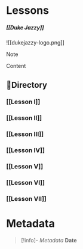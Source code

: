 # Lessons
##### [[Duke Jazzy]]

![[dukejazzy-logo.png]]


> [!NOTE]
> Content


## 🏫Directory

### [[Lesson I]]
### [[Lesson II]]
### [[Lesson III]]
### [[Lesson IV]]
### [[Lesson V]]
### [[Lesson VI]]
### [[Lesson VII]]


# Metadata
> [!info]- *Metadata*
> **Date**
